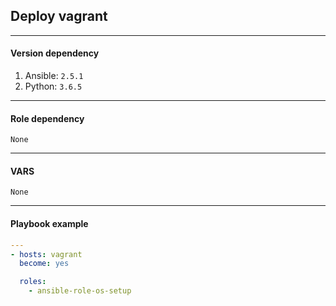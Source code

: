 ## Deploy vagrant  

- - - -  
#### Version dependency  
1. Ansible: `2.5.1`
2. Python:  `3.6.5`


- - - -  
#### Role dependency  
```
None
```


- - - -  
#### VARS
```
None
```


- - - -  
#### Playbook example  


```yml
---
- hosts: vagrant
  become: yes

  roles:
    - ansible-role-os-setup
```
